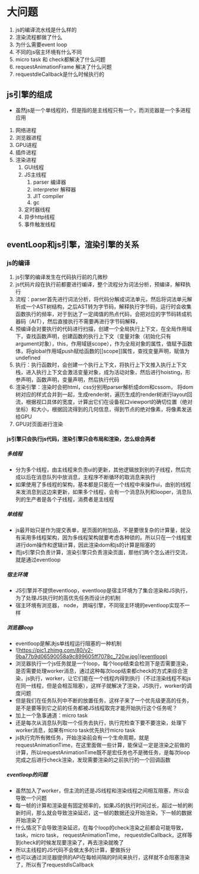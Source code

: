 # 大问题
1. js的编译流水线是什么样的
2. 渲染流程都做了什么
3. 为什么需要event loop
4. 不同的js宿主环境有什么不同
5. micro task 和 check都解决了什么问题
6. requestAnimationFrame 解决了什么问题
7. requestdleCallback是什么时候执行的

## js引擎的组成
- 虽然js是一个单线程的，但是指的是主线程只有一个，而浏览器是一个多进程应用
1. 网络进程
2. 浏览器进程
3. GPU进程
4. 插件进程
5. 渲染进程
   1. GUI线程
   2. JS主线程
      1. parser 编译器
      2. interpreter 解释器
      3. JIT compiler
      4. gc
   3. 定时器线程
   4. 异步http线程
   5. 事件触发线程
## eventLoop和js引擎，渲染引擎的关系
### js的编译
1. js引擎的编译发生在代码执行前的几微秒
2. js代码片段在执行前都要进行编译，整个流程分为词法分析，预编译，解释执行
3. 流程：parser首先进行词法分析，将代码分解成词法单元，然后将词法单元解析成一个AST树结构，之后AST转为字节码，解释执行字节码，运行时会收集函数执行的频率，对于到达了一定阈值的热点代码，会把对应的字节码转成机器码（AIT），然后直接执行不需要再进行字节码解释，
4. 预编译会对要执行的代码进行扫描，创建一个全局执行上下文，在全局作用域下，查找函数声明，创建函数的执行上下文（变量对象（初始化只有argument对象），this，作用域链scope），作为全局对象的属性，值赋予函数体，将global作用域push赋给函数的[[scope]]属性，查找变量声明，赋值为undefined
5. 执行：执行函数时，会创建一个执行上下文，将执行上下文推入执行上下文栈，进入执行上下文会激活变量对象，成为活动对象，然后进行hoisting，形参声明，函数声明，变量声明，然后执行代码
6. 渲染引擎：渲染时会把html，css分别用parser解析成dom和cssom， 将dom树对应的样式合并到一起，生成render树，遍历生成的render树进行layout回流，根据视口具体的宽度，计算出它们在设备视口viewport的确切位置（绝对坐标）和大小，根据回流得到的几何信息，得到节点的绝对像素，将像素发送给GPU
7. GPU对页面进行渲染
#### js引擎只会执行js代码，渲染引擎只会布局和渲染，怎么综合两者
##### 多线程
- 分为多个线程，由主线程来负责ui的更新，其他逻辑放到别的子线程，然后完成以后在消息队列中放消息，主程序不断循环的取消息来执行
- 如果使用了多线程的架构，基本都是只能在一个线程中来操作ui，由别的线程来发消息到这边来更新，如果多个线程，会有一个消息队列和looper，消息队列的生产者是各个子线程，消费者是主线程
##### 单线程
- js最开始只是作为提交表单，是页面的附加品，不是要很复杂的计算量，就没有采用多线程架构，因为多线程架构就要考虑各种锁的。所以只在一个线程里进行dom操作和逻辑计算，因此渲染dom和js的计算是阻塞的
- 而js引擎只负责计算，渲染引擎只负责渲染页面，那他们两个怎么进行交流，就是通过eventloop
##### 宿主环境
- JS引擎并不提供eventloop，eventloop是宿主环境为了集合渲染和JS执行，为了处理JS执行时的高优先任务而设计的机制
- 宿主环境有浏览器， node， 跨端引擎，不同宿主环境的eventloop实现不一样
##### 浏览器loop
- eventloop是解决js单线程运行阻塞的一种机制
- ![https://pic1.zhimg.com/80/v2-9ba77b9d06590058a9c899605ff7078c_720w.jpg](eventloop)
- 浏览器执行一个js任务就是一个loop，每个loop结束会检测下是否需要渲染，是否需要处理worker消息，通过这种每次loop结束都check的方式来综合渲染，js执行，worker，让它们能在一个线程内得到执行（不过渲染线程不和js在同一线程，但是会相互阻塞），这样子就解决了渲染，JS执行，worker的调度问题
- 但是我们在任务队列中不断的放置任务，这样子来了一个优先级更高的任务，是不是要等到它之前的任务都被JS线程取完才能开始执行这个任务呢？
- 加上一个急事通道：micro task
- 还是每次从消息队列取一个任务去执行，执行完检查下要不要渲染，处理下worker消息，如果有micro task优先执行micro task
- js执行完所有微任务，开始渲染前会有一个生命周期，就是requestAnimationTime，在这里面做一些计算，能保证一定是渲染之前做的计算，所以requestAnimationTime既不是宏任务也不是微任务，是每次loop完成之后进行check渲染，发现需要渲染的之前执行的一个回调函数
##### eventloop的问题
- 虽然加入了worker，但主流的还是JS线程和渲染线程之间相互阻塞，所以会导致一个问题
- 每一帧的计算和渲染是有固定频率的，如果JS的执行时间过长，超过一帧的刷新时间，那么就会导致渲染延迟，这一帧的数据还没开始渲染，下一帧的数据开始渲染了
- 什么情况下会导致渲染延迟，在每个loop的check渲染之前都会可能导致，task，micro task， requestAnimationTime， requestdleCallback，这样等到check的时候发现要渲染了，再去渲染就晚了
- 所以主线程的JS代码不会做太多的计算，要做拆分
- 也可以通过浏览器提供的API在每帧间隔的时间来执行，这样就不会阻塞渲染了，所以有了requestdlsCallback